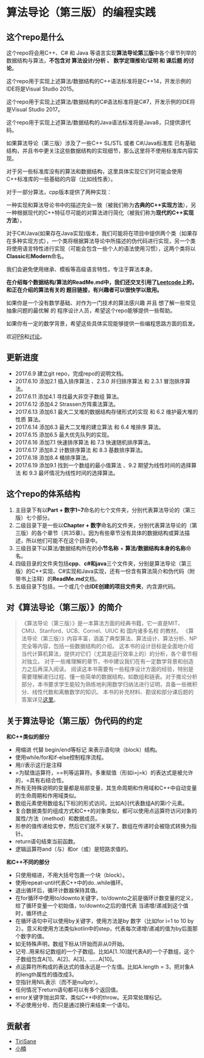 算法导论（第三版）的编程实践
===================

这个repo是什么
----------------

这个repo将会用C++、C# 和 Java 等语言实现**算法导论第三版**中各个章节列举的数据结构与算法，**不包含对 算法设计/分析 、 数学定理推论/证明 和 课后题 的讨论**。

这个repo用于实现上述算法/数据结构的C++语法标准将是C++14，开发示例的IDE将是Visual Studio 2015。

这个repo用于实现上述算法/数据结构的C#语法标准将是C#7，开发示例的IDE将是Visual Studio 2017。

这个repo用于实现上述算法/数据结构的Java语法标准将是Java8，只提供源代码。

如果算法导论（第三版）涉及了一些C++ SL/STL 或者 C#/Java标准库 已有基础结构，并且书中更关注这些数据结构的实现细节，那么这里将不使用标准库内容实现。

对于另一些标准库没有的算法和数据结构，这里具体实现它们时可能会使用C++标准库的一些基础的内容（比如线性表）。

对于一部分算法，cpp版本提供了两种实现：

一种实现和算法导论书中的描述完全一致（被我们称为**古典的C++实现方法**），另一种根据现代的C++特征尽可能的对算法进行简化（被我们称为**现代的C++实现方法**）。

对于C#/Java(如果存在Java实现)版本，我们可能将在项目中提供两个类（如果存在多种实现方式），一个类将根据算法导论中所描述的伪代码进行实现，另一个类将使用语言特性进行实现（可能会包含一些个人的语法使用习惯），这两个类将以**Classic**和**Modern**命名。

我们会避免使用继承、模板等高级语言特性，专注于算法本身。

**在介绍每个数据结构/算法的ReadMe.md中，我们还交叉引用了[Leetcode](https://leetcode.com/)上的，和正在介绍的算法有关的 题目链接，有兴趣者可以很快学以致用。**

如果你是一个没有数学基础、对作为一门技术的算法感兴趣 并且 想了解一些常见抽象问题的最优解 的 程序设计人员，希望这个repo能够提供一些帮助。

如果你有一定的数学背景，希望这些具体实现能够提供一些编程思路方面的启发。

欢迎[PR](https://github.com/TiriSane/CLRS_3rd_Edtion_in_Action/pulls)和[讨论](https://github.com/TiriSane/CLRS_3rd_Edtion_in_Action/issues)。

更新进度
--------

- 2017.6.9 建立git repo，完成repo的说明文档。
- 2017.6.10 添加2.1 插入排序算法 、2.3.0 并归排序算法 和 2.3.1 冒泡排序算法。
- 2017.6.11 添加4.1 寻找最大非空子数组 算法。
- 2017.6.12 添加4.2 Strassen方阵乘法算法。
- 2017.6.13 添加6.1 最大二叉堆的数据结构存储形式的实现 和 6.2 维护最大堆的性质 算法。
- 2017.6.14 添加6.3 最大二叉堆的建立算法 和 6.4 堆排序 算法。
- 2017.6.15 添加6.5 最大优先队列的实现。
- 2017.6.16 添加7.1 快速排序算法 和 7.3 快速随机排序算法。
- 2017.6.17 添加8.2 计数排序算法 和 8.3 基数排序算法。
- 2017.6.18 添加8.4 桶排序算法。
- 2017.6.19 添加9.1 找到一个数组的最小值算法 、9.2 期望为线性时间的选择算法 和 9.3 最坏情况为线性时间的选择算法。

这个repo的体系结构
---------------------

1. 主目录下有以**Part  + 数字1~7**命名的七个文件夹，分别代表算法导论的（第三版）七个部分。
2. 二级目录下是一些以**Chapter + 数字**命名的文件夹，分别代表算法导论的（第三版）的各个章节（共35章）。因为有些章节没有具体的数据结构或算法描述，所以他们可能不在这个目录中。
3. 三级目录下以算法/数据结构所在的**小节名称** + **算法/数据结构本身的名称**命名。
4. 四级目录的文件夹包括**cpp**、**c#**和**java**三个文件夹，分别是算法导论（第三版）的C++实现、C#实现和Java实现，还有一份含有算法简介和伪代码（附带书上注释）的**ReadMe.md**文档。
5. 五级目录下包括，一个或几个由**IDE创建的项目文件夹**，内含源代码。

对《算法导论（第三版）》的简介
----------------------------------

> 《算法导论（第三版）》是一本算法方面的经典书籍，它一直是MIT、CMU、Stanford、UCB、Cornel、UIUC 和 国内诸多名校 的教材。
> 《算法导论（第三版）》内容丰富，涵盖了典型算法、算法设计、算法分析、NP完全等内容，包括一些数据结构的介绍。
> 这本书的设计目标是全面地介绍当代计算机算法，提供对它们（尤其是运行效率上的）的分析，各个章节相对独立。
> 对于一些难理解的章节，书中建议我们在有一定数学背景和创造力之后再深入阅读。
> 阅读这本书需要有一些程序设计方面的经验，特别是需要理解递归过程、懂一些简单的数据结构，如数组和链表。对于推论分析部分，本书要求学生能较为熟练地利用数学归纳法进行证明，具备一些微积分、线性代数和离散数学的知识。
> 本书的补充材料、勘误和部分课后题的答案详见[这里](https://mitpress.mit.edu/books/introduction-algorithms)。

关于算法导论（第三版）伪代码的约定
---------------------------------------

**和C++类似的部分**

- 用缩进 代替 begin/end等标记 来表示语句块（block）结构。
- 使用while/for和if-else控制程序流程。
- 用//表示这行是注释
- =为赋值运算符，==判等运算符。多重赋值（形如i=j=k）的表达式是被允许的，=具有右结合性。
- 所有无特殊说明的变量都是局部变量，其生命周期和作用域和C++中自动变量的生命周期和作用域类似。
- 数组元素使用数组名[下标]的形式访问，比如A[i]代表数组A的第i个元素。
- 复合数据类型的组成方式和C++的对象类似，都可以使用点运算符访问对象的属性/方法（method）和数据成员。
- 形参的值传递给实参，然后它们就不关联了。数组在传递时会被隐式转换为指针。
- return语句结束当前函数。
- 逻辑运算符and（与）和or（或）是短路求值的。

**和C++不同的部分**

- 只使用缩进，不用大括号包裹一个块（block）。
- 使用repeat-until代表C++中的do..while循环。
- 退出循环后，循环计数器保持其值。
- 在for循环中使用to/downto关键字，to/downto之前是循环计数变量的定义，给了循环变量一个初始值，to/downto之后的值代表 当递增/递减到这个值时，循环终止
- 在循环语句中可以使用by关键字，使用方法是by 数字（比如for i=1 to 10 by 2）。意义和使用方法类似kotlin中的step，代表每次递增/递减的值为by后面那个数字的值。
- 如无特殊声明，数组下标从1开始而非从0开始。
- 记号..用来标记数组的一个子数组。比如A[1..10]就代表A的一个子数组，这个子数组包含A[1]、A[2]、A[3]、......A[10]。
- 点运算符所构成的表达式的值永远是一个左值。比如A.length = 3，把对象A的length属性的值改成3。
- 空指针用NIL表示（而不是nullptr）。
- 任何情况下return语句都可以有多个返回值。
- error关键字抛出异常，类似C++中的throw。无异常处理标记。
- 不必使用分号、而只是通过换行来结束一个语句。

贡献者
-------
- [TiriSane](https://github.com/TiriSane)
- [小楠](https://www.niconi.cn/)